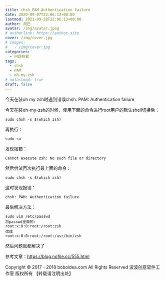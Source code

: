 ```yaml
---
title: chsh PAM Authentication failure
date: 2020-09-07T22:06:13+08:00
lastmod: 2021-09-28T22:06:13+08:00
author: 胡巴
avatar: /img/avatar.jpeg
# authorlink: https://author.site
cover: /img/cover.jpg
# images:
#   - /img/cover.jpg
categories:
  - 问题积累
tags:
  - chsh
  - PAM
  - oh-my-zsh
# nolastmod: true
draft: false
---
```


今天在装oh my zsh时遇到错误chsh: PAM: Authentication failure

<!--more-->

今天在装oh-my-zsh的时候，使用下面的命令进行root用户的默认shell切换后：

```
sudo chsh -s $(which zsh)
```

再执行：

```
sudo su
```

发现报错：

```
Cannot execute zsh: No such file or directory
```

然后尝试再次执行最上面的命令：

```
sudo chsh -s $(which zsh)
```

这时发现报错：

```
chsh: PAM: Authentication failure
```

最后解决方法：

```
sudo vim /etc/passwd
将passwd里面的:
root:x:0:0:root:/root:zsh
改成
root:x:0:0:root:/root:/usr/bin/zsh
```

然后问题就都解决了

参考文章：https://blog.nofile.cc/555.html

<!--declare-declare-->

Copyright &copy; 2017 - 2018 boboidea.com All Rights Reserved 波波创意软件工作室 版权所有 【转载请注明出处】
